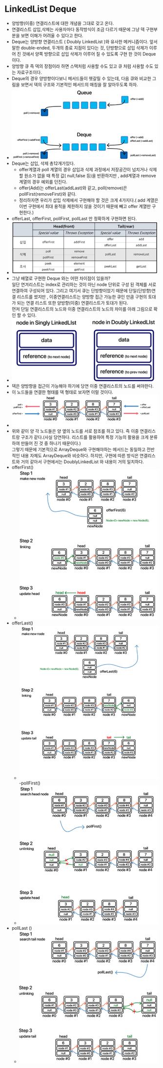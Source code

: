 # LinkedList Deque 
- 양방향(이중) 연결리스트에 대한 개념을 그대로 갖고 온다.
- 연결리스트 삽입,삭제는 사용자마다 동작방식이 조금 다르기 때문에 그냥 덱 구현부분을 보면 이해가 어려울 수 있다고 한다.
- Deque는 양방향 연결리스트 ( Doubly LinkedList )와 유사한 메커니즘이다. 앞서 말한 double-ended, 두개의 종료 지점이 있다는 것,
단방향으로 삽입 삭제가 이루어 진 것에서 양쪽 방향으로 삽입 삭제가 이루어 질 수 있도록 구현 한 것이 Deque이다.
- 양방향 큐 즉 덱의 장점이라 하면 스택처럼 사용할 수도 있고 큐 처럼 사용할 수도 있는 자료구조이다.
- Deque의 경우 양방향이다보니 메서드들이 헷갈릴 수 있는데, 다음 큐와 비교한 그림을 보면서 덱의 구조와 기본적인 메서드의 매칭을 잘 알아두도록 하자.
- ![img.png](img.png)
- Deque는 삽입, 삭제 총12개가있다.
  - offer계열과 poll 계열의 경우 삽입과 삭제 과정에서 저장공간이 넘치거나 삭제 할 원소가 없을 때 특정 값(  null,false 등)을 반환하지만 ,
  add계열과 remove 계열의 경우 예외를 던진다.  
  - offer(Add)는 offerLast(addLast)와 같고, poll(remove)은 pollFirst(removeFirst)와 같다.
  - 정리하자면 우리가 삽입 삭제에서 구현해야 할 것은 크게 4가지다.( add 계열은 이번 구현에서 최대 용적을 제한하지 않을 것이기 때문에 빼고 offer 계열만 구현한다.)
- offerLast, offerFirst, pollFirst, pollLast 만 정확하게 구현하면 된다.
- ![img_1.png](img_1.png)
- 그냥 배열로 구현한 Deque 와는 어떤 차이점이 있을까?  
  일단 연겨리스트는 index로 관리하는 것이 아닌  node 단위로 구성 된 객체를 서로 연결하여 구성되어 있다.
  그리고 여기서 큐는 단방향이었기 때문에 단일(단방향)연결 리스트를 썼지만 , 이중연결리스트는 양방향 접근 가능한 큐인 만큼 구현의 토대가 되는 연결 리스트 또한 양방향(이중) 연결리스트가 토대가 된다.    
  먼저 단일 연결리스트의 노드와 이중 연결리스트의 노드의 차이를 아래 그림으로 확인 할 수 있다.
- ![img_2.png](img_2.png)
- 덱은 양방향을 접근이 가능해야 하기에 당연 이중 연결리스트의 노드를 써야한다.
- 이 노드들을 연결한 형태를 덱 형태로 보자면 이럴 것이다.
- ![img_3.png](img_3.png)  
- 위와 같이 양 각 노드들은 양 옆의 노드를 서로 참조를 하고 있다. 즉 이중 연결리스트랑 구조가 같다.(사실 당연하다. 리스트를 활용하여 특정 기능의 활용을 크게 분류하여 만들어 진 것 중 하나기 때문이다.)  
그렇기 때문에 기본적으로 ArrayDeque와 구현해야하는 메서드는 동일하고 전반적인 내용 자체도 ArrayDeque와 비슷하다. 
하지만, 구현에 따른 방식은 연결리스트와 거의 같아서 구현에서는 DoublyLinkedList 와 내용이 거의 일치하다.
- offerFirst()
  - ![img_4.png](img_4.png)
- offerLast()
  - ![img_5.png](img_5.png)
-pollFirst()
  - ![img_6.png](img_6.png)
- pollLast ()
  - ![img_7.png](img_7.png)